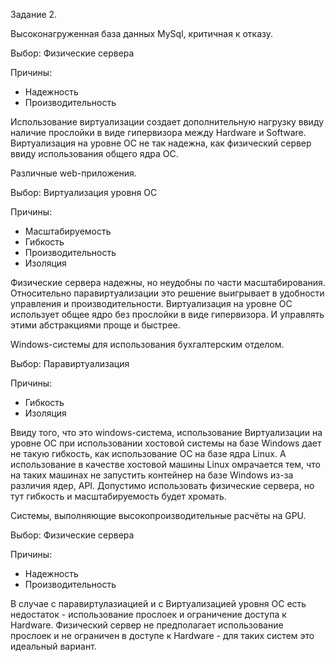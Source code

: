 Задание 2.

Высоконагруженная база данных MySql, критичная к отказу.

Выбор: Физические сервера

Причины:

- Надежность
- Производительность

Использование виртуализации создает дополнительную нагрузку ввиду наличие прослойки в виде гипервизора между Hardware и Software.
Виртуализация на уровне ОС не так надежна, как физический сервер ввиду использования общего ядра ОС.

Различные web-приложения.

Выбор: Виртуализация уровня ОС

Причины:

- Масштабируемость
- Гибкость
- Производительность
- Изоляция

Физические сервера надежны, но неудобны по части масштабирования. Относительно паравиртуализации это решение выигрывает в удобности управления и производительности. Виртуализация на уровне ОС использует общее ядро без прослойки в виде гипервизора. И управлять этими абстракциями проще и быстрее.

Windows-системы для использования бухгалтерским отделом.

Выбор: Паравиртуализация

Причины:

- Гибкость
- Изоляция

Ввиду того, что это windows-система, использование Виртуализации на уровне ОС при использовании хостовой системы на базе Windows дает не такую гибкость, как использование ОС на базе ядра Linux. А использование в качестве хостовой машины Linux омрачается тем, что на таких машинах не запустить контейнер на базе Windows из-за различия ядер, API. Допустимо использовать физические сервера, но тут гибкость и масштабируемость будет хромать.

Системы, выполняющие высокопроизводительные расчёты на GPU.

Выбор: Физические сервера

Причины: 

- Надежность
- Производительность

В случае с паравиртулазиацией и с Виртуализацией уровня ОС есть недостаток - использование прослоек и ограничение доступа к Hardware. Физический сервер не предполагает использование прослоек и не ограничен в доступе к Hardware - для таких систем это идеальный вариант.